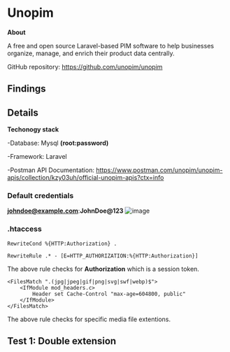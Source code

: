 <h1>Unopim</h1>

**About**

A free and open source Laravel-based PIM software to help businesses organize, manage, and enrich their product data centrally.

GitHub repository: https://github.com/unopim/unopim

<h2>Findings</h2>

<h2>Details</h2>

**Techonogy stack**

-Database: Mysql **(root:password)**

-Framework: Laravel

-Postman API Documentation: https://www.postman.com/unopim/unopim-apis/collection/kzy03uh/official-unopim-apis?ctx=info

<h3>Default credentials</h3>

**johndoe@example.com**:**JohnDoe@123**
![image](https://github.com/user-attachments/assets/88a81be9-06dd-4a27-9589-c1f332265f72)


<h3>.htaccess</h3>

```
RewriteCond %{HTTP:Authorization} .

RewriteRule .* - [E=HTTP_AUTHORIZATION:%{HTTP:Authorization}]
```

The above rule checks for **Authorization** which is a session token.


```
<FilesMatch ".(jpg|jpeg|gif|png|svg|swf|webp)$">
    <IfModule mod_headers.c>
        Header set Cache-Control "max-age=604800, public"
    </IfModule>
</FilesMatch>
```

The above rule checks for specific media file extentions.

<h2>Test 1: Double extension</h2> 








